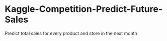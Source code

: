 # Kaggle-Competition-Predict-Future-Sales
Predict total sales for every product and store in the next month
